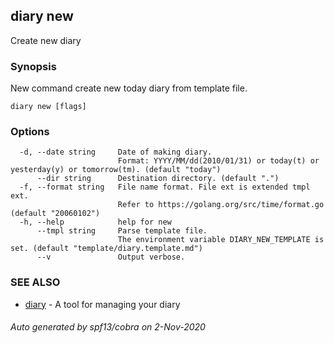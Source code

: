 ## diary new

Create new diary

### Synopsis

New command create new today diary from template file.

```
diary new [flags]
```

### Options

```
  -d, --date string     Date of making diary.
                        Format: YYYY/MM/dd(2010/01/31) or today(t) or yesterday(y) or tomorrow(tm). (default "today")
      --dir string      Destination directory. (default ".")
  -f, --format string   File name format. File ext is extended tmpl ext.
                        Refer to https://golang.org/src/time/format.go (default "20060102")
  -h, --help            help for new
      --tmpl string     Parse template file.
                        The environment variable DIARY_NEW_TEMPLATE is set. (default "template/diary.template.md")
      --v               Output verbose.
```

### SEE ALSO

* [diary](diary.md)	 - A tool for managing your diary

###### Auto generated by spf13/cobra on 2-Nov-2020
